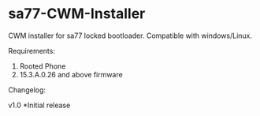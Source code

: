 sa77-CWM-Installer
=================

CWM installer for sa77 locked bootloader. Compatible with windows/Linux.

Requirements:
1. Rooted Phone
2. 15.3.A.0.26 and above firmware

Changelog:

v1.0
*Initial release
